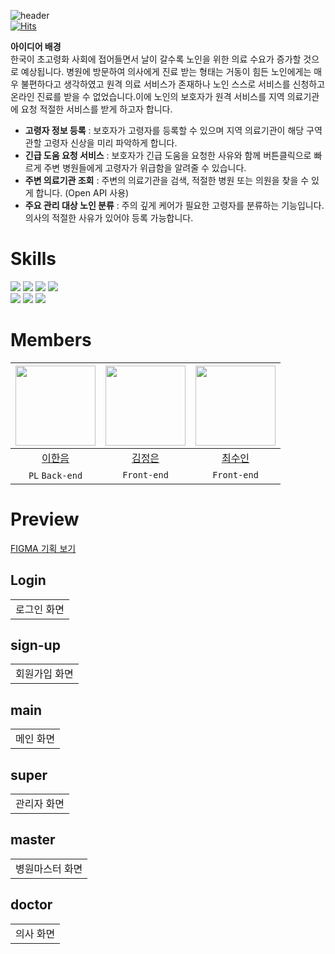 ![header](https://capsule-render.vercel.app/api?type=waving&color=gradient&animation=twinkling&height=230&text=2024%20한국스마트정보교육원%20SW경진대회%20&desc=Team.%20C-Lab&fontSize=40&fontAlign=50&fontAlignY=33&descSize=20&descAlign=50&descAlignY=55)  
[![Hits](https://hits.seeyoufarm.com/api/count/incr/badge.svg?url=https%3A%2F%2Fgithub.com%2Fslo-saeng&count_bg=%23F2E6D6&title_bg=%23FCBA69&icon=&icon_color=%23FCBA69&title=hits&edge_flat=false)](https://hits.seeyoufarm.com)


 **아이디어 배경** <br/>
한국이 초고령화 사회에 접어들면서 날이 갈수록 노인을 위한 의료 수요가 증가할 것으로 예상됩니다. 병원에 방문하여 의사에게 진료 받는 형태는 거동이 힘든 노인에게는 매우 불편하다고 생각하였고 원격 의료 서비스가 존재하나 노인 스스로 서비스를 신청하고 온라인 진료를 받을 수 없었습니다.이에 노인의 보호자가 원격 서비스를 지역 의료기관에 요청 적절한 서비스를 받게 하고자 합니다.

- **고령자 정보 등록**
: 보호자가 고령자를 등록할 수 있으며 지역 의료기관이 해당 구역 관할 고령자 신상을 미리 파악하게 합니다.
- **긴급 도움 요청 서비스**
: 보호자가 긴급 도움을 요청한 사유와 함께 버튼클릭으로 빠르게 주변 병원들에게 고령자가 위급함을 알려줄 수 있습니다.
- **주변 의료기관 조회**
: 주변의 의료기관을 검색, 적절한 병원 또는 의원을 찾을 수 있게 합니다. (Open API 사용)
- **주요 관리 대상 노인 분류**
: 주의 깊게 케어가 필요한 고령자를 분류하는 기능입니다. 의사의 적절한 사유가 있어야 등록 가능합니다.


# Skills
<img src="https://img.shields.io/badge/java-007396?style=for-the-badge&logo=java&logoColor=white"> <img src="https://img.shields.io/badge/springboot-6DB33F?style=for-the-badge&logo=springboot&logoColor=white"> <img src="https://img.shields.io/badge/mysql-4479A1?style=for-the-badge&logo=mysql&logoColor=white"> <img src="https://img.shields.io/badge/ec2-FF9900?style=for-the-badge&logo=amazonec2&logoColor=white"> <br/> <img src="https://img.shields.io/badge/react-61DAFB?style=for-the-badge&logo=react&logoColor=black">  <img src="https://img.shields.io/badge/typescript-3178C6?style=for-the-badge&logo=typescript&logoColor=black"> <img src="https://img.shields.io/badge/tailwind%20css-06B6D4?style=for-the-badge&logo=tailwindcss&logoColor=black">
# Members
|<img src="https://avatars.githubusercontent.com/u/103233513?v=4" width="128" />|<img src="https://avatars.githubusercontent.com/u/128335727?v=4" width="128" />|<img src="https://avatars.githubusercontent.com/u/138277645?v=4" width="128" />| 
|:---------:|:---------:|:---------:|
|[이한음](https://github.com/LeeHanEum)|[김정은](https://github.com/younghak9905)|[최수인](https://github.com/sooinice)|
| `PL` `Back-end` | `Front-end` | `Front-end` |  

# Preview
[FIGMA 기획 보기](https://www.figma.com/design/u3EUyaeCYhljXo5sQ35BQW/2024-%ED%95%9C%EA%B5%AD%EC%8A%A4%EB%A7%88%ED%8A%B8%EC%A0%95%EB%B3%B4%EA%B5%90%EC%9C%A1%EC%9B%90-SW-%EA%B0%9C%EB%B0%9C?node-id=108-3&t=dQb7qfVGx4x01ann-0)
## Login
|| 
|:---------:|
|로그인 화면|
## sign-up
||
|:---------:|
|회원가입 화면|
## main
||
|:---------:|
|메인 화면|
## super
||
|:---------:|
|관리자 화면|
## master
||
|:---------:|
|병원마스터 화면|
## doctor
||
|:---------:|
|의사 화면|
